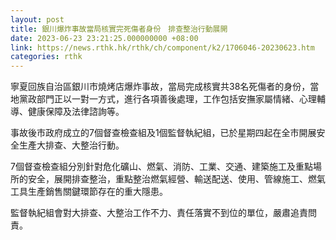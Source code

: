 ```yaml
---
layout: post
title: 銀川爆炸事故當局核實完死傷者身份　排查整治行動展開
date: 2023-06-23 23:21:25.000000000 +08:00
link: https://news.rthk.hk/rthk/ch/component/k2/1706046-20230623.htm
categories: rthk
---
```


寧夏回族自治區銀川市燒烤店爆炸事故，當局完成核實共38名死傷者的身份，當地黨政部門正以一對一方式，進行各項善後處理，工作包括安撫家屬情緒、心理輔導、健康保障及法律諮詢等。

事故後市政府成立的7個督查檢查組及1個監督執紀組，已於星期四起在全市開展安全生產大排查、大整治行動。

7個督查檢查組分別針對危化礦山、燃氣、消防、工業、交通、建築施工及重點場所的安全，展開排查整治，重點整治燃氣經營、輸送配送、使用、管線施工、燃氣工具生產銷售關鍵環節存在的重大隱患。

監督執紀組會對大排查、大整治工作不力、責任落實不到位的單位，嚴肅追責問責。
